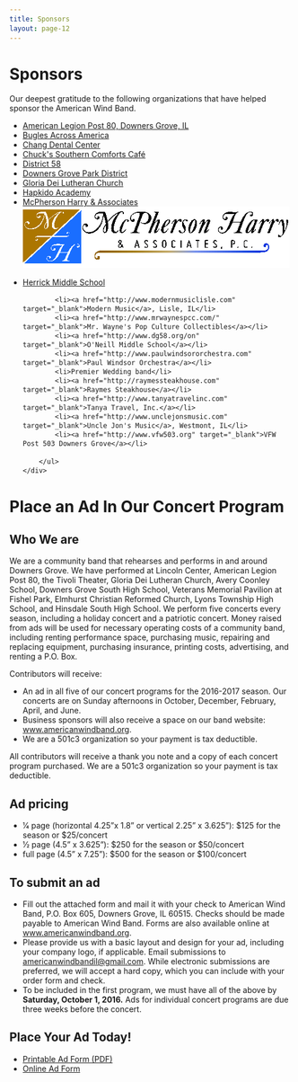 ```yaml
---
title: Sponsors
layout: page-12
---
```



# Sponsors

Our deepest gratitude to the following organizations that have helped sponsor the American Wind Band.

<div class="row">
    <div class="col-sm-6">
        <ul class="list-unstyled">
            <li><a href="http://www.post80.org" target="_blank">American Legion Post 80, Downers Grove, IL</a></li>
            <li><a href="http://buglesacrossamerica.org" target="_blank">Bugles Across America</a></li>
            <li><a href="http://www.changdentalcenter.com" target="_blank">Chang Dental Center</a></li>
            <li><a href="http://chuckscafedarien.com" target="_blank">Chuck's Southern Comforts Café</a></li>
            <li><a href="http://www.dg58.org" target="_blank">District 58</a></li>
            <li><a href="http://www.dgparks.org" target="_blank">Downers Grove Park District</a></li>
            <li><a href="http://www.gloriadeichurch.org" target="_blank">Gloria Dei Lutheran Church</a></li>
            <li><a href="http://s420747875.onlinehome.us" target="_blank">Hapkido Academy</a></li>
            <li>
                <a href="http://www.oakbrooklaw.com/" target="_blank">McPherson Harry &amp; Associates</a><br />
                <a href="http://www.oakbrooklaw.com/" target="_blank">
                    <img src="/images/mcphersonharry.gif" class="img-responsive" />
                </a>
            </li>
        </ul>
    </div>
    <div class="col-sm-6">
        <ul class="list-unstyled">
            <li><a href="http://www.dg58.org/he" target="_blank">Herrick Middle School</a></li>

            <li><a href="http://www.modernmusiclisle.com" target="_blank">Modern Music</a>, Lisle, IL</li>
			<li><a href="http://www.mrwaynespcc.com/" target="_blank">Mr. Wayne's Pop Culture Collectibles</a></li>
            <li><a href="http://www.dg58.org/on" target="_blank">O'Neill Middle School</a></li>
            <li><a href="http://www.paulwindsororchestra.com" target="_blank">Paul Windsor Orchestra</a></li>
            <li>Premier Wedding band</li>
            <li><a href="http://raymessteakhouse.com" target="_blank">Raymes Steakhouse</a></li>
            <li><a href="http://www.tanyatravelinc.com" target="_blank">Tanya Travel, Inc.</a></li>
            <li><a href="http://www.unclejonsmusic.com" target="_blank">Uncle Jon's Music</a>, Westmont, IL</li>
            <li><a href="http://www.vfw503.org" target="_blank">VFW Post 503 Downers Grove</a></li>

        </ul>
    </div>
</div>

# <a id="place-an-ad"></a>Place an Ad In Our Concert Program

## Who We are

We are a community band that rehearses and performs in and around Downers Grove. We have performed at Lincoln Center, American Legion Post 80, the Tivoli Theater, Gloria Dei Lutheran Church, Avery Coonley School, Downers Grove South High School, Veterans Memorial Pavilion at Fishel Park, Elmhurst Christian Reformed Church, Lyons Township High School, and Hinsdale South High School. We perform five concerts every season, including a holiday concert and a patriotic concert. Money raised from ads will be used for necessary operating costs of a community band, including renting performance space, purchasing music, repairing and replacing equipment, purchasing insurance, printing costs, advertising, and renting a P.O. Box.

Contributors will receive:

- An ad in all five of our concert programs for the 2016-2017 season. Our concerts are on Sunday afternoons in October, December, February, April, and June.
- Business sponsors will also receive a space on our band website: www.americanwindband.org.
- We are a 501c3 organization so your payment is tax deductible.

All contributors will receive a thank you note and a copy of each concert program purchased. We are a 501c3 organization so your payment is tax deductible.

## Ad pricing

- 1⁄4 page (horizontal 4.25”x 1.8” or vertical 2.25” x 3.625”): $125 for the season or $25/concert
- 1⁄2 page (4.5” x 3.625”): $250 for the season or $50/concert
- full page (4.5” x 7.25”): $500 for the season or $100/concert


## To submit an ad

- Fill out the attached form and mail it with your check to American Wind Band, P.O. Box 605, Downers Grove, IL 60515. Checks should be made payable to American Wind Band. Forms are also available online at www.americanwindband.org.
- Please provide us with a basic layout and design for your ad, including your company logo, if applicable. Email submissions to americanwindbandil@gmail.com. While electronic submissions are preferred, we will accept a hard copy, which you can include with your order form and check.
- To be included in the first program, we must have all of the above by **Saturday, October 1, 2016.** Ads for individual concert programs are due three weeks before the concert.

## Place Your Ad Today!

- [Printable Ad Form (PDF)](/files/ad-form-2016.pdf)
- [Online Ad Form](https://docs.google.com/forms/d/1s55DJif0Z29gJ65bdsFIsh4oQ8Kmb74pjYvSvaBUX9E/viewform?usp=send_form)
